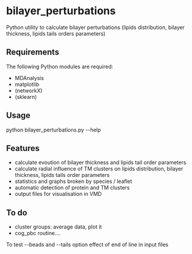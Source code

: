 bilayer_perturbations
=====================

Python utility to calculate bilayer perturbations (lipids distribution, bilayer thickness, lipids tails orders parameters)

Requirements
------------
The following Python modules are required:
- MDAnalysis
- matplotlib
- (networkX)
- (sklearn)

Usage
-----
python bilayer_perturbations.py --help

Features
--------
- calculate evoution of bilayer thickness and lipids tail order parameters
- calculate radial influence of TM clusters on lipids distribution, bilayer thickness, lipids tails order parameters
- statistics and graphs broken by species / leaflet
- automatic detection of protein and TM clusters 
- output files for visualisation in VMD

To do
-----
- cluster groups: average data, plot it
- cog_pbc routine....

To test
--beads and --tails option
effect of end of line in input files

